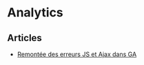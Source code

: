 # Analytics



## Articles
- [Remontée des erreurs JS et Ajax dans GA](https://franciskim.co/2016/01/19/free-javascript-ajax-error-monitoring-via-google-analytics/)